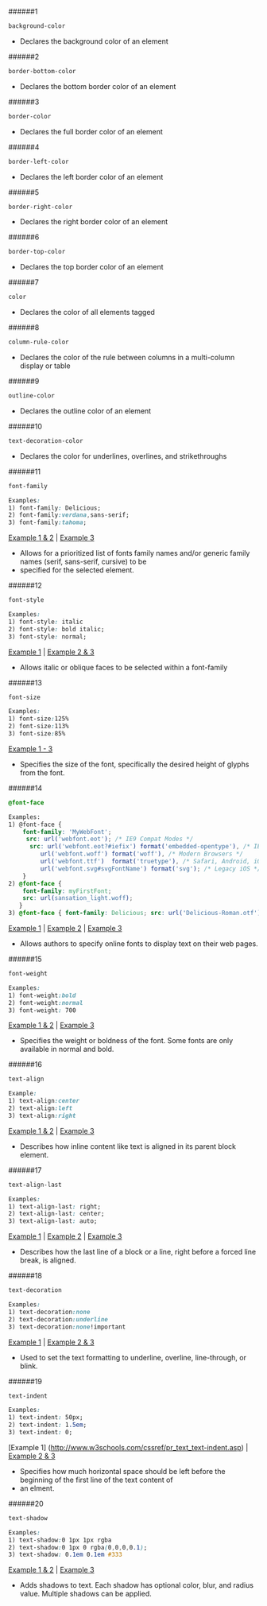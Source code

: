 ######1
```CSS
background-color
```

* Declares the background color of an element

######2
```CSS
border-bottom-color
```

* Declares the bottom border color of an element

######3
```CSS
border-color
```

* Declares the full border color of an element

######4
```CSS
border-left-color
```

* Declares the left border color of an element

######5
```CSS
border-right-color
```

* Declares the right border color of an element

######6
```CSS
border-top-color
```

* Declares the top border color of an element

######7
```CSS
color
```

* Declares the color of all elements tagged

######8
```CSS
column-rule-color
```

* Declares the color of the rule between columns in a multi-column display or table

######9
```CSS
outline-color
```

* Declares the outline color of an element

######10
```CSS
text-decoration-color
```

* Declares the color for underlines, overlines, and strikethroughs

######11
```CSS
font-family

Examples:
1) font-family: Delicious;
2) font-family:verdana,sans-serif;
3) font-family:tahoma;
```
[Example 1 & 2](http://www.css3.info/preview/web-fonts-with-font-face/) | [Example 3](http://facebook.com)

* Allows for a prioritized list of fonts family names and/or generic family names (serif, sans-serif, cursive) to be
* specified for the selected element.

######12
```CSS
font-style

Examples: 
1) font-style: italic
2) font-style: bold italic;
3) font-style: normal;
```
[Example 1](http://en.wikipedia.org/wiki/Game_of_Thrones) | [Example 2 & 3](http://nicewebtype.com/notes/2009/10/30/how-to-use-css-font-face/)

* Allows italic or oblique faces to be selected within a font-family

######13
```CSS
font-size

Examples:
1) font-size:125%
2) font-size:113%
3) font-size:85%
```
[Example 1 - 3](http://en.wikipedia.org/wiki/Game_of_Thrones)

* Specifies the size of the font, specifically the desired height of glyphs from the font.

######14
```CSS
@font-face

Examples:
1) @font-face {
    font-family: 'MyWebFont';
     src: url('webfont.eot'); /* IE9 Compat Modes */
      src: url('webfont.eot?#iefix') format('embedded-opentype'), /* IE6-IE8 */
         url('webfont.woff') format('woff'), /* Modern Browsers */
         url('webfont.ttf')  format('truetype'), /* Safari, Android, iOS */
         url('webfont.svg#svgFontName') format('svg'); /* Legacy iOS */
    }
2) @font-face {
    font-family: myFirstFont;
    src: url(sansation_light.woff);
   }
3) @font-face { font-family: Delicious; src: url('Delicious-Roman.otf'); } 
```
[Example 1](http://css-tricks.com/snippets/css/using-font-face/) | [Example 2](http://www.w3schools.com/cssref/css3_pr_font-face_rule.asp) | [Example 3](http://www.css3.info/preview/web-fonts-with-font-face/)

* Allows authors to specify online fonts to display text on their web pages.

######15
```CSS
font-weight

Examples:
1) font-weight:bold
2) font-weight:normal
3) font-weight: 700
```
[Example 1 & 2](http://en.wikipedia.org/wiki/Game_of_Thrones) | [Example 3](https://plus.google.com/)

* Specifies the weight or boldness of the font. Some fonts are only available in normal and bold.

######16
```CSS
text-align

Example:
1) text-align:center
2) text-align:left
3) text-align:right
```
[Example 1 & 2](http://en.wikipedia.org/wiki/Game_of_Thrones) | [Example 3](https://plus.google.com/)

* Describes how inline content like text is aligned in its parent block element.

######17
```CSS
text-align-last

Examples:
1) text-align-last: right;
2) text-align-last: center;
3) text-align-last: auto;
```
[Example 1](http://www.w3schools.com/cssref/css3_pr_text-align-last.asp) | [Example 2](http://blogs.adobe.com/webplatform/2014/02/25/improving-your-sites-visual-details-css3-text-align-last/) | [Example 3](http://www.cssportal.com/css-properties/text-align-last.php)

* Describes how the last line of a block or a line, right before a forced line break, is aligned. 

######18
```CSS
text-decoration

Examples:
1) text-decoration:none
2) text-decoration:underline
3) text-decoration:none!important
```
[Example 1](http://en.wikipedia.org/wiki/Game_of_Thrones) | [Example 2 & 3](https://plus.google.com/)

* Used to set the text formatting to underline, overline, line-through, or blink.

######19
```CSS
text-indent

Examples:
1) text-indent: 50px;
2) text-indent: 1.5em;
3) text-indent: 0;
```
[Example 1] (http://www.w3schools.com/cssref/pr_text_text-indent.asp) | [Example 2 & 3](http://reference.sitepoint.com/css/text-indent)

* Specifies how much horizontal space should be left before the beginning of the first line of the text content of
* an elment.

######20
```CSS
text-shadow

Examples:
1) text-shadow:0 1px 1px rgba
2) text-shadow:0 1px 0 rgba(0,0,0,0.1);
3) text-shadow: 0.1em 0.1em #333
```
[Example 1 & 2](https://plus.google.com/) | [Example 3](http://www.w3.org/Style/Examples/007/text-shadow.en.html)
* Adds shadows to text. Each shadow has optional color, blur, and radius value. Multiple shadows can be applied.
